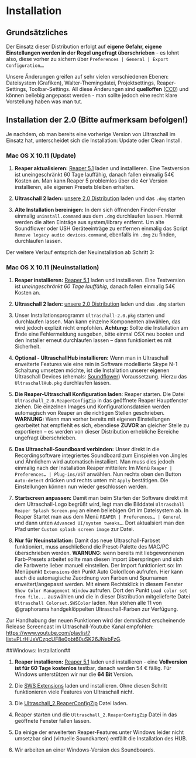# Installation

## Grundsätzliches

Der Einsatz dieser Distribution erfolgt auf **eigene Gefahr, eigene Einstellungen werden in der Regel ungefragt überschrieben** - es lohnt also, diese vorher zu sichern über `Preferences | General | Export Configuration…`.

Unsere Änderungen greifen auf sehr vielen verschiedenen Ebenen: Dateisystem (Grafiken), Walter-Themingdatei, Projektsettings, Reaper-Settings, Toolbar-Settings. All diese Änderungen sind **quelloffen** ([CC0](https://creativecommons.org/about/cc0)) und können beliebig angepasst werden - man sollte jedoch eine recht klare Vorstellung haben was man tut.


## Installation der 2.0 (Bitte aufmerksam befolgen!)


Je nachdem, ob man bereits eine vorherige Version von Ultraschall im Einsatz hat, unterscheidet sich die Installation: Update oder Clean Install.

### Mac OS X 10.11 (Update)

1. **Reaper aktualisieren:** [Reaper 5.1](http://www.reaper.fm/download.php) laden und installieren. Eine Testversion ist uneingeschränkt 60 Tage lauffähig, danach fallen einmalig 54€ Kosten an. Man kann Reaper 5 problemlos über die 4er Version installieren, alle eigenen Presets bleiben erhalten.

2. **Ultraschall 2 laden:** [unsere 2.0 Distribution](url.ultraschall-podcast.de/us2) laden und das `.dmg` starten

3. **Alte Installation bereinigen:** In dem sich öffnenden Finder-Fenster einmalig `uninstall.command` aus dem `.dmg` durchlaufen lassen. Hiermit werden die alten Einträge aus system/library entfernt. Um alte Soundflower oder USH Geräteeinträge zu entfernen einmalig das Script `Remove legacy audio devices.command`, ebenfalls im `.dmg` zu finden, durchlaufen lassen.

Der weitere Verlauf entsprich der Neuinstallation ab Schritt 3:

### Mac OS X 10.11 (Neuinstallation)


1. **Reaper installieren:** [Reaper 5.1](http://www.reaper.fm/download.php) laden und installieren. Eine Testversion ist *uneingeschränkt 60 Tage lauffähig*, danach fallen einmalig 54€ Kosten an.

2. **Ultraschall 2 laden:** [unsere 2.0 Distribution](url.ultraschall-podcast.de/us2) laden und das `.dmg` starten

3. Unser Installationsprogramm `Ultraschall-2.0.pkg` starten und durchlaufen lassen. Man kann einzelne Komponenten abwählen, das wird jedoch explizit nicht empfohlen. **Achtung:** Sollte die Installation am Ende eine Fehlermeldung ausgeben, bitte einmal OSX neu booten und den Installer erneut durchlaufen lassen – dann funktioniert es mit Sicherheit.

4. **Optional - UltraschallHub installieren:** Wenn man in Ultraschall erweiterte Features wie eine rein in Software modellierte Skype N-1 Schaltung umsetzen möchte, ist die Installation unserer eigenen Ultraschall Devices (ehemals: [Soundflower](https://rogueamoeba.com/freebies/soundflower/)) Voraussetzung. Hierzu das `UltraschallHub.pkg` durchlaufen lassen.

5. **Die Reaper-Ultraschall Konfiguration laden**: Reaper starten. Die Datei `Ultraschall_2.0.ReaperConfigZip` in das geöffnete Reaper Hauptfenster ziehen. Die einzelnen Images und Konfigurationsdateien werden automagisch von Reaper an die richtigen Stellen geschrieben. **WARNUNG:** Wenn man vorher bereits mit eigenen Einstellungen gearbeitet hat empfiehlt es sich, ebendiese **ZUVOR** an gleicher Stelle zu exportieren – es werden von dieser Distribution erhebliche Bereiche ungefragt überschrieben.

6. **Das Ultraschall-Soundboard verbinden:** Unser direkt in die Recordingsoftware integriertes Soundboard zum Einspielen von Jingles und Ähnlichem wird automatisch installiert. Man muss dies jedoch einmalig nach der Installation Reaper mitteilen: Im Menü `Reaper | Preferences… | Plug-ins/VST` anwählen. Nun rechts oben den Button `Auto-detect` drücken und rechts unten mit `Apply` bestätigen. Die Einstellungen können nun wieder geschlossen werden.

7. **Startscreen anpassen:** Damit man beim Starten der Software direkt mit dem Ultraschall-Logo begrüßt wird, legt man die Bilddatei `Ultraschall Reaper Splash Screen.png` an einen beliebigen Ort im Dateisystem ab. In Reaper Startet man aus dem Menü `REAPER | Preferences… | General` und dann unten `Advanced UI/system tweaks…`. Dort aktualsiert man den Pfad unter `Custom splash screen image` zur Datei.

8. **Nur für Neuinstallation:** Damit das neue Ultraschall-Farbset funktioniert, muss anschließend die Preset-Palette des MAC/PC überschrieben werden. **WARNUNG**: wenn bereits mit liebgewonnenen Farb-Presets arbeitet sollte man diesen Import überspringen und sich die Farbwerte lieber manuell einstellen. Der Import funktioniert so: Im Menüpunkt `Extensions` den Punkt Auto Color/Icon aufrufen. Hier kann auch die automagische Zuordnung von Farben und Spurnamen erweitert/angepasst werden. Mit einem Rechtsklick in diesem Fenster `Show Color Management Window` aufrufen. Dort den Punkt `Load color set from file...` auswählen und die in dieser Distribution mitgelieferte Datei `Ultraschall Colorset.SWSColor` laden. Nun stehen alle 11 von @graphorama handgeklöppelten Ultraschall-Farben zur Verfügung.

Zur Handhabung der neuen Funktionen wird der demnächst erscheinende Release Screencast im Ultraschall-Youtube Kanal empfohlen: <https://www.youtube.com/playlist?list=PLrHlJxVCzpcUF8e0pbt60uSK26JNxbFzG>.


##Windows: Installation##

1. **Reaper installieren:** [Reaper 5.1](http://www.reaper.fm/download.php) laden und installieren - eine **Vollversion ist für 60 Tage kostenlos** testbar, danach werden 54 € fällig. Für Windows unterstützen wir nur die **64 Bit** Version.

2. Die [SWS Extensions](http://www.sws-extension.org) laden und installieren. Ohne diesen Schritt funktionieren viele Features von Ultraschall nicht.

3. Die [Ultraschall_2.ReaperConfigZip](url.ultraschall-podcast.de/us2bwin) Datei laden.

4. Reaper starten und die `Ultraschall_2.ReaperConfigZip` Datei in das geöffnete Fenster fallen lassen.

5. Da einige der erweiterten Reaper-Features unter Windows leider nicht umsetzbar sind (virtuelle Soundkarten) entfällt die Installation des HUB.

5. Wir arbeiten an einer Windows-Version des Soundboards.
